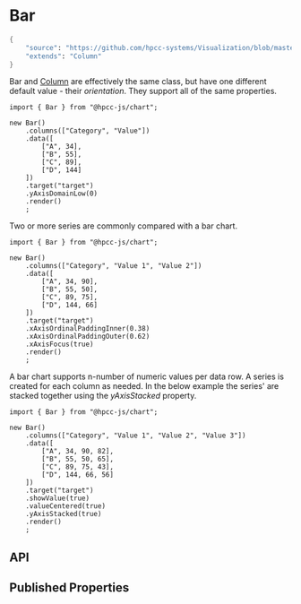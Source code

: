 # Bar

```meta
{
    "source": "https://github.com/hpcc-systems/Visualization/blob/master/packages/chart/src/Bar.ts#L3",
    "extends": "Column"
}
```

Bar and [Column](./Column.md) are effectively the same class, but have one different default value - their _orientation_. They support all of the same properties.
```sample-code
import { Bar } from "@hpcc-js/chart";

new Bar()
    .columns(["Category", "Value"])
    .data([
        ["A", 34],
        ["B", 55],
        ["C", 89],
        ["D", 144]
    ])
    .target("target")
    .yAxisDomainLow(0)
    .render()
    ;
```
Two or more series are commonly compared with a bar chart.
```sample-code
import { Bar } from "@hpcc-js/chart";

new Bar()
    .columns(["Category", "Value 1", "Value 2"])
    .data([
        ["A", 34, 90],
        ["B", 55, 50],
        ["C", 89, 75],
        ["D", 144, 66]
    ])
    .target("target")
    .xAxisOrdinalPaddingInner(0.38)
    .xAxisOrdinalPaddingOuter(0.62)
    .xAxisFocus(true)
    .render()
    ;
```
A bar chart supports n-number of numeric values per data row. A series is created for each column as needed.  In the below example the series' are stacked together using the _yAxisStacked_ property.
```sample-code
import { Bar } from "@hpcc-js/chart";

new Bar()
    .columns(["Category", "Value 1", "Value 2", "Value 3"])
    .data([
        ["A", 34, 90, 82],
        ["B", 55, 50, 65],
        ["C", 89, 75, 43],
        ["D", 144, 66, 56]
    ])
    .target("target")
    .showValue(true)
    .valueCentered(true)
    .yAxisStacked(true)
    .render()
    ;
```

## API

## Published Properties
```@hpcc-js/chart:Bar
```
